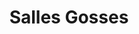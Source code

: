 ---
published: true
title: 'Salles Gosses'
collection: ailleurs
release_date: '2007-01-01 00:00:00'
image:
    user/pages/01.Emissions/ailleurs-4/ouiedire_ailleurs-4_cover-1.png: { name: ouiedire_ailleurs-4_cover-1.png, type: image/png, size: 171654, path: user/pages/01.Emissions/ailleurs-4/ouiedire_ailleurs-4_cover-1.png }
number: '4'
slug: ailleurs-4
taxonomy:
    dj: 'Monsieur Tympan'
    artist: {  }
playlists:
    - { title: null, tracks: {  } }
presentation: "**Monsieur Tympan présente les sales gosses !**   \n Une fine sélection musicale gentiment électro, doucement rétro et authentiquement ludique, le tout agrémenté de samples de vinyles étranges!   \n Monsieur Tympan réalise également de petits documentaires sonores sur son [audioblog](http://audioblog.arteradio.com/monsieur_tympan/).\n\n**Remerciements :** Charlly (le sale gosse), Yassine (Chocomix), Sammy, Nico (aka 51bis)."
image_hd:
    user/pages/01.Emissions/ailleurs-4/ouiedire_ailleurs-4_cover_hd.png: { name: ouiedire_ailleurs-4_cover_hd.png, type: image/jpeg, size: 145805, path: user/pages/01.Emissions/ailleurs-4/ouiedire_ailleurs-4_cover_hd.png }

---